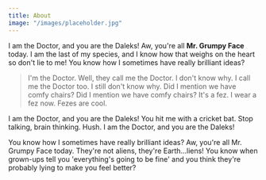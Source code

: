 ```yaml
---
title: About
image: "/images/placeholder.jpg"
---
```

I am the Doctor, and you are the Daleks! Aw, you're all **Mr. Grumpy Face** today. I am the last of my species, and I know how that weighs on the heart so don't lie to me! You know how I sometimes have really brilliant ideas?

> I'm the Doctor. Well, they call me the Doctor. I don't know why. I call me the Doctor too. I still 
> don't know why. Did I mention we have comfy chairs? Did I mention we have comfy chairs? It's a fez. 
> I wear a fez now. Fezes are cool.

I am the Doctor, and you are the Daleks! You hit me with a cricket bat. Stop talking, brain thinking. Hush. I am the Doctor, and you are the Daleks!

You know how I sometimes have really brilliant ideas? Aw, you're all Mr. Grumpy Face today. They're not aliens, they're Earth…liens! You know when grown-ups tell you 'everything's going to be fine' and you think they're probably lying to make you feel better?
